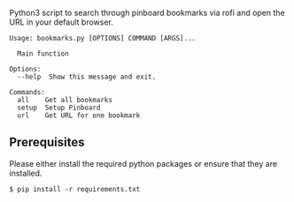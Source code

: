 Python3 script to search through pinboard bookmarks via rofi and open the URL in your default browser.

```
Usage: bookmarks.py [OPTIONS] COMMAND [ARGS]...

  Main function

Options:
  --help  Show this message and exit.

Commands:
  all    Get all bookmarks
  setup  Setup Pinboard
  url    Get URL for one bookmark
```

## Prerequisites
Please either install the required python packages or ensure that they are installed.
```
$ pip install -r requirements.txt
```
